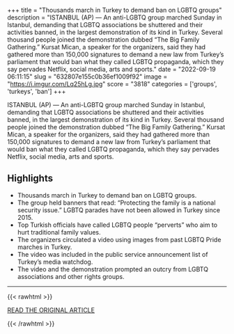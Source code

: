 +++
title = "Thousands march in Turkey to demand ban on LGBTQ groups"
description = "ISTANBUL (AP) — An anti-LGBTQ group marched Sunday in Istanbul, demanding that LGBTQ associations be shuttered and their activities banned, in the largest demonstration of its kind in Turkey. Several thousand people joined the demonstration dubbed “The Big Family Gathering.” Kursat Mican, a speaker for the organizers, said they had gathered more than 150,000 signatures to demand a new law from Turkey’s parliament that would ban what they called LGBTQ propaganda, which they say pervades Netflix, social media, arts and sports."
date = "2022-09-19 06:11:15"
slug = "632807e155c0b36ef1009f92"
image = "https://i.imgur.com/Lq25hLg.jpg"
score = "3818"
categories = ['groups', 'turkeys', 'ban']
+++

ISTANBUL (AP) — An anti-LGBTQ group marched Sunday in Istanbul, demanding that LGBTQ associations be shuttered and their activities banned, in the largest demonstration of its kind in Turkey. Several thousand people joined the demonstration dubbed “The Big Family Gathering.” Kursat Mican, a speaker for the organizers, said they had gathered more than 150,000 signatures to demand a new law from Turkey’s parliament that would ban what they called LGBTQ propaganda, which they say pervades Netflix, social media, arts and sports.

## Highlights

- Thousands march in Turkey to demand ban on LGBTQ groups.
- The group held banners that read: “Protecting the family is a national security issue.” LGBTQ parades have not been allowed in Turkey since 2015.
- Top Turkish officials have called LGBTQ people “perverts” who aim to hurt traditional family values.
- The organizers circulated a video using images from past LGBTQ Pride marches in Turkey.
- The video was included in the public service announcement list of Turkey’s media watchdog.
- The video and the demonstration prompted an outcry from LGBTQ associations and other rights groups.

---

{{< rawhtml >}}
  <p class="article-category">
    <a target="_blank" href="https://apnews.com/article/middle-east-turkey-gay-rights-istanbul-b06a40c70ae701eab6ce9912e0b632dc">READ THE ORIGINAL ARTICLE</a>
  </p>
{{< /rawhtml >}}
